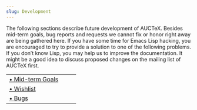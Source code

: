 ```yaml
---
slug: Development
---
```


The following sections describe future development of AUCTeX. Besides mid-term goals, bug reports and requests we cannot fix or honor right away are being gathered here. If you have some time for Emacs Lisp hacking, you are encouraged to try to provide a solution to one of the following problems. If you don’t know Lisp, you may help us to improve the documentation. It might be a good idea to discuss proposed changes on the mailing list of AUCTeX first.

|                                        |    |    |
| :------------------------------------- | -- | :- |
| [• Mid-term Goals](Mid_002dterm-Goals) |    |    |
| [• Wishlist](Wishlist)                 |    |    |
| [• Bugs](Bugs)                         |    |    |

